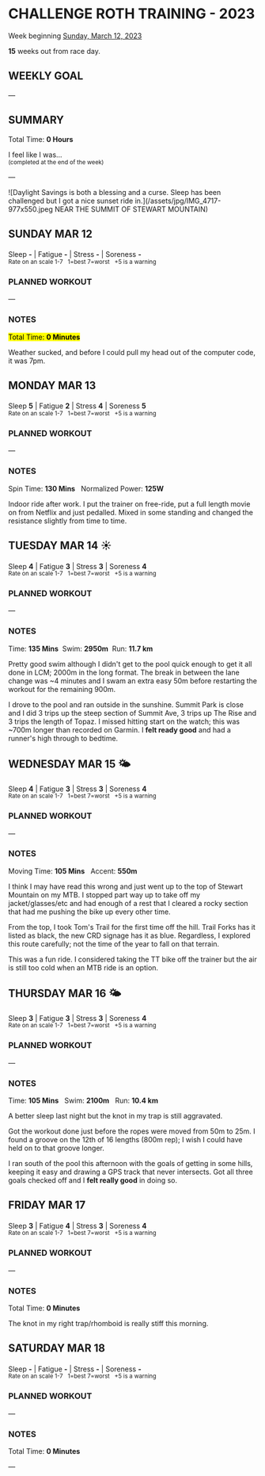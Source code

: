 # CHALLENGE ROTH TRAINING - 2023
Week beginning [Sunday, March 12, 2023](javascript:flick('sun');)

**15** weeks out from race day.

## WEEKLY GOAL
&mdash;

## SUMMARY
Total Time: **0 Hours**

I feel like I was...
<br /><sup>(completed at the end of the week)</sup>

&mdash;

![Daylight Savings is both a blessing and a curse.  Sleep has been challenged but I got a nice sunset ride in.](/assets/jpg/IMG_4717-977x550.jpeg NEAR THE SUMMIT OF STEWART MOUNTAIN)

## SUNDAY MAR 12
Sleep **-** | Fatigue **-** | Stress **-** | Soreness **-**
<sup><br />Rate on an scale 1-7 &nbsp; 1=best 7=worst &nbsp; +5 is a warning</sup>

### PLANNED WORKOUT
&mdash;  

### NOTES
<mark>Total Time: **0 Minutes** </mark>

Weather sucked, and before I could pull my head out of the computer code, it was 7pm.

<!---->
## MONDAY MAR 13
Sleep **5** | Fatigue **2** | Stress **4** | Soreness **5**
<sup><br />Rate on an scale 1-7 &nbsp; 1=best 7=worst &nbsp; +5 is a warning</sup>

### PLANNED WORKOUT
&mdash;  

### NOTES
Spin Time: **130 Mins** &nbsp; Normalized Power: **125W**

Indoor ride after work.  I put the trainer on free-ride, put a full length movie on from Netflix and just pedalled.  Mixed in some standing and changed the resistance slightly from time to time. 

<!---->
## TUESDAY MAR 14 ☀️
Sleep **4** | Fatigue **3** | Stress **3** | Soreness **4**
<sup><br />Rate on an scale 1-7 &nbsp; 1=best 7=worst &nbsp; +5 is a warning</sup>

### PLANNED WORKOUT
&mdash;  

### NOTES
Time: **135 Mins** &nbsp;Swim: **2950m** &nbsp;Run: **11.7 km**

Pretty good swim although I didn't get to the pool quick enough to get it all done in LCM; 2000m in the long format.  The break in between the lane change was ~4 minutes and I swam an extra easy 50m before restarting the workout for the remaining 900m.

I drove to the pool and ran outside in the sunshine.  Summit Park is close and I did 3 trips up the steep section of Summit Ave, 3 trips up The Rise and 3 trips the length of Topaz.  I missed hitting start on the watch; this was ~700m longer than recorded on Garmin.  I **felt ready good** and had a runner's high through to bedtime.  

<!---->
## WEDNESDAY MAR 15 🌤
Sleep **4** | Fatigue **3** | Stress **3** | Soreness **4**
<sup><br />Rate on an scale 1-7 &nbsp; 1=best 7=worst &nbsp; +5 is a warning</sup>

### PLANNED WORKOUT
&mdash;  

### NOTES
Moving Time: **105 Mins**  &nbsp; Accent: **550m**

I think I may have read this wrong and just went up to the top of Stewart Mountain on my MTB.  I stopped part way up to take off my jacket/glasses/etc and had enough of a rest that I cleared a rocky section that had me pushing the bike up every other time.

From the top, I took Tom's Trail for the first time off the hill.  Trail Forks has it listed as black, the new CRD signage has it as blue.  Regardless, I explored this route carefully; not the time of the year to fall on that terrain.   

This was a fun ride.  I considered taking the TT bike off the trainer but the air is still too cold when an MTB ride is an option.
<!---->
## THURSDAY MAR 16 🌤
Sleep **3** | Fatigue **3** | Stress **3** | Soreness **4**
<sup><br />Rate on an scale 1-7 &nbsp; 1=best 7=worst &nbsp; +5 is a warning</sup>

### PLANNED WORKOUT
&mdash;

### NOTES
Time: **105 Mins** &nbsp; Swim: **2100m** &nbsp; Run: **10.4 km**

A better sleep last night but the knot in my trap is still aggravated.

Got the workout done just before the ropes were moved from 50m to 25m.  I found a groove on the 12th of 16 lengths (800m rep); I wish I could have held on to that groove longer.

I ran south of the pool this afternoon with the goals of getting in some hills, keeping it easy and drawing a GPS track that never intersects.  Got all three goals checked off and I **felt really good** in doing so.

<!---->
## FRIDAY MAR 17
Sleep **3** | Fatigue **4** | Stress **3** | Soreness **4**
<sup><br />Rate on an scale 1-7 &nbsp; 1=best 7=worst &nbsp; +5 is a warning</sup>

### PLANNED WORKOUT
&mdash;  

### NOTES
Total Time: **0 Minutes**

The knot in my right trap/rhomboid is really stiff this morning.

<!---->
## SATURDAY MAR 18
Sleep **-** | Fatigue **-** | Stress **-** | Soreness **-**
<sup><br />Rate on an scale 1-7 &nbsp; 1=best 7=worst &nbsp; +5 is a warning</sup>

### PLANNED WORKOUT
&mdash;  

### NOTES
Total Time: **0 Minutes**

&mdash;  
